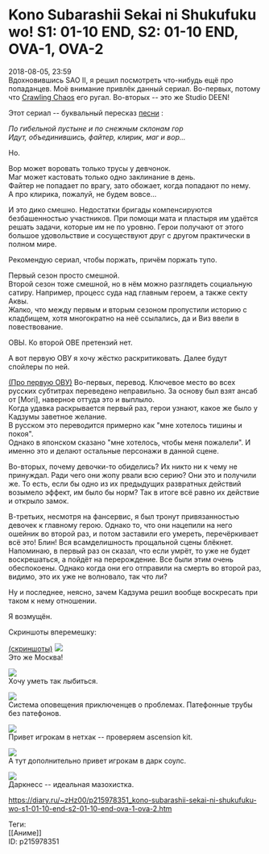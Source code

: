 Kono Subarashii Sekai ni Shukufuku wo! S1: 01-10 END, S2: 01-10 END, OVA-1, OVA-2
==================================================================================

   
 2018-08-05, 23:59   
  Вдохновившись SAO II, я решил посмотреть что-нибудь ещё про попаданцев. Моё внимание привлёк данный сериал. Во-первых, потому что  [Crawling Chaos](http://degozaru.diary.ru "Фундаментальная ошибка атрибуции")  его ругал. Во-вторых -- это же Studio DEEN!   
   
 Этот сериал -- буквальный пересказ  [песни](https://www.youtube.com/watch?v=sN311p3c_fU)  :   
   
  *По гибельной пустыне и по снежным склонам гор   
 Идут, объединившись, файтер, клирик, маг и вор...*    
   
 Но.   
   
 Вор может воровать только трусы у девчонок.   
 Маг может кастовать только одно заклинание в день.   
 Файтер не попадает по врагу, зато обожает, когда попадают по нему.   
 А про клирика, пожалуй, не будем вовсе...   
   
 И это дико смешно. Недостатки бригады компенсируются безбашенностью участников. При помощи мата и пластыря им удаётся решать задачи, которые им не по уровню. Герои получают от этого большое удовольствие и сосуществуют друг с другом практически в полном мире.   
   
 Рекомендую сериал, чтобы поржать, причём поржать тупо.   
   
 Первый сезон просто смешной.   
 Второй сезон тоже смешной, но в нём можно разглядеть социальную сатиру. Например, процесс суда над главным героем, а также секту Аквы.   
 Жалко, что между первым и вторым сезоном пропустили историю с кладбищем, хотя многократно на неё ссылались, да и Виз ввели в повествование.   
   
 ОВЫ. Ко второй ОВЕ претензий нет.   
   
 А вот первую ОВУ я хочу жёстко раскритиковать. Далее будут спойлеры по ней.   
   
  [(Про первую ОВУ)](https://zHz00.diary.ru/p215978351.htm?index=1#linkmore215978351m1)    Во-первых, перевод. Ключевое место во всех русских субтитрах переведено неправильно. За основу был взят ансаб от [Mori], наверное оттуда это и выплыло.   
 Когда удавка раскрывается первый раз, герои узнают, какое же было у Кадзумы заветное желание.   
 В русском это переводится примерно как "мне хотелось тишины и покоя".   
 Однако в японском сказано "мне хотелось, чтобы меня пожалели". И именно это и делают остальные персонажи в данной сцене.   
   
 Во-вторых, почему девочки-то обиделись? Их никто ни к чему не принуждал. Ради чего они жопу рвали всю серию? Они это и получили же. То есть, если бы одно из их предыдущих развратных действий возымело эффект, им было бы норм? Так в итоге всё равно их действие и открыло замок.   
   
 В-третьих, несмотря на фансервис, я был тронут привязанностью девочек к главному герою. Однако то, что они нацепили на него ошейник во второй раз, и потом заставили его умереть, перечёркивает всё это! Блин! Вся всамделишность прощальной сцены блёкнет. Напоминаю, в первый раз он сказал, что если умрёт, то уже не будет воскрешаться, а пойдёт на перерождение. Все были этим очень обеспокоены. Однако когда они его отправили на смерть во второй раз, видимо, это их уже не волновало, так что ли?   
   
 Ну и последнее, неясно, зачем Кадзума решил вообще воскресать при таком к нему отношении.   
   
 Я возмущён.     
   
 Скриншоты вперемешку:   
   
  [(скриншоты)](https://zHz00.diary.ru/p215978351.htm?index=2#linkmore215978351m2)      [![](https://i.imgur.com/0tXT6txl.jpg)](https://i.imgur.com/0tXT6tx.jpg)    
 Это же Москва!   
   
  [![](https://i.imgur.com/MTYGFf9l.jpg)](https://i.imgur.com/MTYGFf9.jpg)    
 Хочу уметь так лыбиться.   
   
  [![](https://i.imgur.com/EWN7o2gl.jpg)](https://i.imgur.com/EWN7o2g.jpg)    
 Система оповещения приключенцев о проблемах. Патефонные трубы без патефонов.   
   
  [![](https://i.imgur.com/HhSg0CCl.jpg)](https://i.imgur.com/HhSg0CC.jpg)    
 Привет игрокам в нетхак -- проверяем ascension kit.   
   
  [![](https://i.imgur.com/dkMQ3evl.jpg)](https://i.imgur.com/dkMQ3ev.jpg)    
 А тут дополнительно привет игрокам в дарк соулс.   
   
  [![](https://i.imgur.com/A476opOl.jpg)](https://i.imgur.com/A476opO.jpg)    
 Даркнесс -- идеальная мазохистка.   
    
     
    
 <https://diary.ru/~zHz00/p215978351_kono-subarashii-sekai-ni-shukufuku-wo-s1-01-10-end-s2-01-10-end-ova-1-ova-2.htm>   
   
 Теги:   
 [[Аниме]]   
 ID: p215978351
